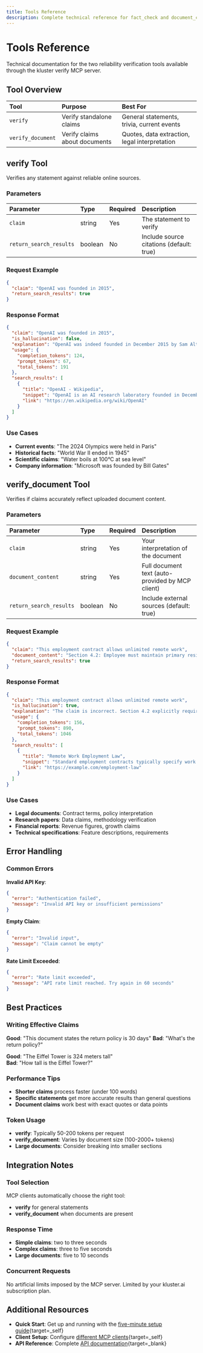 ```yaml
---
title: Tools Reference
description: Complete technical reference for fact_check and document_claim_check tools including parameters, responses, and error handling.
---
```


# Tools Reference

Technical documentation for the two reliability verification tools available through the kluster verify MCP server.

## Tool Overview

| Tool | Purpose | Best For |
|:---|:---|:---|
| `verify` | Verify standalone claims | General statements, trivia, current events |
| `verify_document` | Verify claims about documents | Quotes, data extraction, legal interpretation |

## verify Tool

Verifies any statement against reliable online sources.

### Parameters

| Parameter | Type | Required | Description |
|:---|:---|:---|:---|
| `claim` | string | Yes | The statement to verify |
| `return_search_results` | boolean | No | Include source citations (default: true) |

### Request Example

```json
{
  "claim": "OpenAI was founded in 2015",
  "return_search_results": true
}
```

### Response Format

```json
{
  "claim": "OpenAI was founded in 2015",
  "is_hallucination": false,
  "explanation": "OpenAI was indeed founded in December 2015 by Sam Altman, Elon Musk, and others as a non-profit AI research company.",
  "usage": {
    "completion_tokens": 124,
    "prompt_tokens": 67,
    "total_tokens": 191
  },
  "search_results": [
    {
      "title": "OpenAI - Wikipedia",
      "snippet": "OpenAI is an AI research laboratory founded in December 2015...",
      "link": "https://en.wikipedia.org/wiki/OpenAI"
    }
  ]
}
```

### Use Cases

- **Current events**: "The 2024 Olympics were held in Paris"
- **Historical facts**: "World War II ended in 1945" 
- **Scientific claims**: "Water boils at 100°C at sea level"
- **Company information**: "Microsoft was founded by Bill Gates"

## verify_document Tool

Verifies if claims accurately reflect uploaded document content.

### Parameters

| Parameter | Type | Required | Description |
|:---|:---|:---|:---|
| `claim` | string | Yes | Your interpretation of the document |
| `document_content` | string | Yes | Full document text (auto-provided by MCP client) |
| `return_search_results` | boolean | No | Include external sources (default: true) |

### Request Example

```json
{
  "claim": "This employment contract allows unlimited remote work",
  "document_content": "Section 4.2: Employee must maintain primary residence within 50 miles of headquarters and work on-site minimum 3 days per week...",
  "return_search_results": true
}
```

### Response Format

```json
{
  "claim": "This employment contract allows unlimited remote work",
  "is_hallucination": true,
  "explanation": "The claim is incorrect. Section 4.2 explicitly requires on-site work minimum 3 days per week and residence within 50 miles of headquarters.",
  "usage": {
    "completion_tokens": 156,
    "prompt_tokens": 890,
    "total_tokens": 1046
  },
  "search_results": [
    {
      "title": "Remote Work Employment Law",
      "snippet": "Standard employment contracts typically specify work location requirements...",
      "link": "https://example.com/employment-law"
    }
  ]
}
```

### Use Cases

- **Legal documents**: Contract terms, policy interpretation
- **Research papers**: Data claims, methodology verification  
- **Financial reports**: Revenue figures, growth claims
- **Technical specifications**: Feature descriptions, requirements

## Error Handling

### Common Errors

**Invalid API Key**:
```json
{
  "error": "Authentication failed",
  "message": "Invalid API key or insufficient permissions"
}
```

**Empty Claim**:
```json
{
  "error": "Invalid input", 
  "message": "Claim cannot be empty"
}
```

**Rate Limit Exceeded**:
```json
{
  "error": "Rate limit exceeded",
  "message": "API rate limit reached. Try again in 60 seconds"
}
```

## Best Practices

### Writing Effective Claims

**Good**: "This document states the return policy is 30 days"
**Bad**: "What's the return policy?"

**Good**: "The Eiffel Tower is 324 meters tall"  
**Bad**: "How tall is the Eiffel Tower?"

### Performance Tips

- **Shorter claims** process faster (under 100 words)
- **Specific statements** get more accurate results than general questions
- **Document claims** work best with exact quotes or data points

### Token Usage

- **verify**: Typically 50-200 tokens per request
- **verify_document**: Varies by document size (100-2000+ tokens)
- **Large documents**: Consider breaking into smaller sections

## Integration Notes

### Tool Selection

MCP clients automatically choose the right tool:
- **verify** for general statements
- **verify_document** when documents are present

### Response Time

- **Simple claims**: two to three seconds
- **Complex claims**: three to five seconds  
- **Large documents**: five to 10 seconds

### Concurrent Requests

No artificial limits imposed by the MCP server. Limited by your kluster.ai subscription plan.

## Additional Resources

- **Quick Start**: Get up and running with the [five-minute setup guide](/get-started/mcp/self-hosted/quick-start/){target=\_self}
- **Client Setup**: Configure [different MCP clients](/get-started/mcp/self-hosted/clients/){target=\_self}
- **API Reference**: Complete [API documentation](/api-reference/reference/){target=\_blank}
